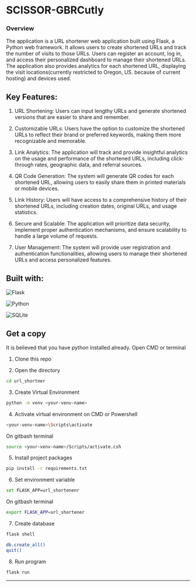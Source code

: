 # SCISSOR-GBRCutly

### Overview

The application is a URL shortener web application built using Flask, a Python web framework. It allows users to create shortened URLs and track the number of visits to those URLs. Users can register an account, log in, and access their personalized dashboard to manage their shortened URLs. The application also provides analytics for each shortened URL, displaying the visit locations(currently restricted to Oregon, US. because of current hosting) and devices used.

## Key Features:

1. URL Shortening: Users can input lengthy URLs and generate shortened versions that are easier to share and remember.

2. Customizable URLs: Users have the option to customize the shortened URLs to reflect their brand or preferred keywords, making them more recognizable and memorable.

3. Link Analytics: The application will track and provide insightful analytics on the usage and performance of the shortened URLs, including click-through rates, geographic data, and referral sources.

4. QR Code Generation: The system will generate QR codes for each shortened URL, allowing users to easily share them in printed materials or mobile devices.

5. Link History: Users will have access to a comprehensive history of their shortened URLs, including creation dates, original URLs, and usage statistics.

6. Secure and Scalable: The application will prioritize data security, implement proper authentication mechanisms, and ensure scalability to handle a large volume of requests.

7. User Management: The system will provide user registration and authentication functionalities, allowing users to manage their shortened URLs and access personalized features.

## Built with:
![Flask](https://img.shields.io/badge/flask-%23000.svg?style=for-the-badge&logo=flask&logoColor=white)

![Python](https://img.shields.io/badge/python-3670A0?style=for-the-badge&logo=python&logoColor=ffdd54)

![SQLite](https://img.shields.io/badge/sqlite-%2307405e.svg?style=for-the-badge&logo=sqlite&logoColor=white)

## Get a copy
It is believed that you have python installed already. Open CMD or terminal
1. Clone this repo

2. Open the directory
```sh
cd url_shortner
```
3. Create Virtual Environment
```sh
python -m venv <your-venv-name>
```
4. Activate virtual environment on CMD or Powershell
```sh
<your-venv-name>\Scripts\activate
```
On gitbash terminal
```sh
source <your-venv-name>/Scripts/activate.csh
```
5. Install project packages
```sh
pip install -r requirements.txt
```
6. Set environment variable
```sh
set FLASK_APP=url_shortenenr
```
On gitbash terminal
```sh
export FLASK_APP=url_shortener
```
7. Create database
```sh
flask shell
```
```sh
db.create_all()
quit()
```
8. Run program
```sh
flask run
```
<hr>





